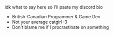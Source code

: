 idk what to say here so I'll paste my discord bio

- British-Canadian Programmer & Game Dev
- Not your average catgirl :3
- Don't blame me if I procrastinate on something
